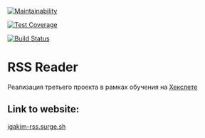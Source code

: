 [![Maintainability](https://api.codeclimate.com/v1/badges/a89102c5522e76b0237c/maintainability)](https://codeclimate.com/github/igakim/project-lvl3-s342/maintainability)

[![Test Coverage](https://api.codeclimate.com/v1/badges/a89102c5522e76b0237c/test_coverage)](https://codeclimate.com/github/igakim/project-lvl3-s342/test_coverage)

[![Build Status](https://travis-ci.com/igakim/project-lvl3-s342.svg?branch=master)](https://travis-ci.com/igakim/project-lvl3-s342)

# RSS Reader
Реализация третьего проекта в рамках обучения на [Хекслете](https://hexlet.io/) 

## Link to website: 
[igakim-rss.surge.sh](http://igakim-rss.surge.sh/)